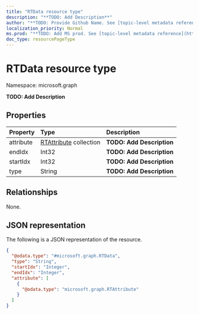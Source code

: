 ```yaml
---
title: "RTData resource type"
description: "**TODO: Add Description**"
author: "**TODO: Provide Github Name. See [topic-level metadata reference](https://msgo.azurewebsites.net/add/document/guidelines/metadata.html#topic-level-metadata)**"
localization_priority: Normal
ms.prod: "**TODO: Add MS prod. See [topic-level metadata reference](https://msgo.azurewebsites.net/add/document/guidelines/metadata.html#topic-level-metadata)**"
doc_type: resourcePageType
---
```


# RTData resource type


Namespace: microsoft.graph

**TODO: Add Description**

## Properties
|Property|Type|Description|
|:---|:---|:---|
|attribute|[RTAttribute](../resources/rtattribute.md) collection|**TODO: Add Description**|
|endIdx|Int32|**TODO: Add Description**|
|startIdx|Int32|**TODO: Add Description**|
|type|String|**TODO: Add Description**|

## Relationships
None.

## JSON representation
The following is a JSON representation of the resource.
<!-- {
  "blockType": "resource",
  "@odata.type": "microsoft.graph.RTData"
}
-->
``` json
{
  "@odata.type": "#microsoft.graph.RTData",
  "type": "String",
  "startIdx": "Integer",
  "endIdx": "Integer",
  "attribute": [
    {
      "@odata.type": "microsoft.graph.RTAttribute"
    }
  ]
}
```

